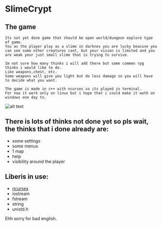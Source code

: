 # SlimeCrypt

## The game
    Its not yet done game that should be open world/dungeon explore type of game.
    You as the player play as a slime in darknes you are lucky beacuse you can see some other creatures cant, but your vision is limited and you are weak your just small slime that is trying to survive.

    Im not sure how many thinks i will add there but some commen rpg thinks i would like to do.
    Like weapons,chest, etc.
    Some weapons will give you light but do less damage so you will have to decide what you want.

    The game is made in c++ with ncurses so its played in terminal.
    For now it work only on linux but i hope that i could make it wotk on windows one day to.

![alt text](https://github.com/[username]/[reponame]/blob/[branch]/image.jpg?raw=true)

## There is lots of thinks not done yet so pls wait, the thinks that i done already are:
* some settings
* some menus
* 1 map
* help
* visibility around the player

## Liberis in use:
* [ncurses](https://github.com/mirror/ncurses)
* iostream
* fstream
* string
* unistd.h

Ehh sorry for bad english.